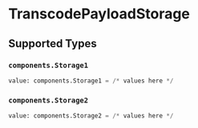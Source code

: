 # TranscodePayloadStorage


## Supported Types

### `components.Storage1`

```python
value: components.Storage1 = /* values here */
```

### `components.Storage2`

```python
value: components.Storage2 = /* values here */
```

